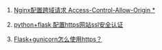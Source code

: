1. [Nginx配置跨域请求 Access-Control-Allow-Origin *](https://segmentfault.com/a/1190000012550346)

2. [python+flask 配置https网站ssl安全认证](https://blog.csdn.net/dyingstraw/article/details/82698639)

3. [Flask+gunicorn怎么使用https？](https://segmentfault.com/q/1010000014069739)
